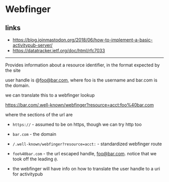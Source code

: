 # Webfinger

## links

- https://blog.joinmastodon.org/2018/06/how-to-implement-a-basic-activitypub-server/
- https://datatracker.ietf.org/doc/html/rfc7033

---

Provides information about a resource identifier, in the format expected by the site

user handle is @foo@bar.com, where foo is the username and bar.com is the domain.

we can translate this to a webfinger lookup

https://bar.com/.well-known/webfinger?resource=acct:foo%40bar.com

where the sections of the url are
- `https://` - assumed to be on https, though we can try http too
- `bar.com` - the domain
- `/.well-known/webfinger?resource=acct:` - standardized webfinger route
- `foo%40bar.com` - the url escaped handle, foo@bar.com. notice that we took off the leading `@`.

- the webfinger will have info on how to translate the user handle to a uri for activitypub